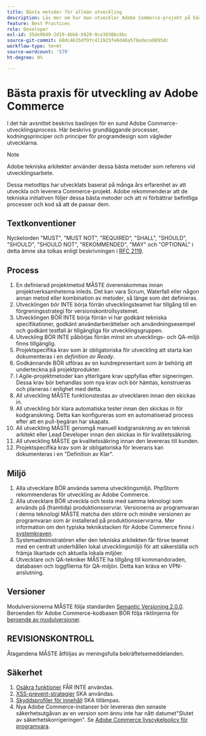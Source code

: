 ```yaml
---
title: Bästa metoder för allmän utveckling
description: Läs mer om hur man utvecklar Adobe Commerce-projekt på bästa sätt.
feature: Best Practices
role: Developer
exl-id: 35de9849-2d19-4bb6-b920-9ce3838bc8bc
source-git-commit: 68dc4635df9fc411925fe0d48a578edece8895dc
workflow-type: tm+mt
source-wordcount: '579'
ht-degree: 0%

---
```


# Bästa praxis för utveckling av Adobe Commerce

I det här avsnittet beskrivs baslinjen för en sund Adobe Commerce-utvecklingsprocess. Här beskrivs grundläggande processer, kodningsprinciper och principer för programdesign som vägleder utvecklarna.

>[!NOTE]
>
>Adobe tekniska arkitekter använder dessa bästa metoder som referens vid utvecklingsarbete.

Dessa metodtips har utvecklats baserat på många års erfarenhet av att utveckla och leverera Commerce-projekt. Adobe rekommenderar att de tekniska initiativen följer dessa bästa metoder och att ni förbättrar befintliga processer och kod så att de passar dem.

## Textkonventioner

Nyckelorden &quot;MUST&quot;, &quot;MUST NOT&quot;, &quot;REQUIRED&quot;, &quot;SHALL&quot;, &quot;SHOULD&quot;, &quot;SHOULD&quot;, &quot;SHOULD NOT&quot;, &quot;REKOMMENDED&quot;, &quot;MAY&quot; och &quot;OPTIONAL&quot; i detta ämne ska tolkas enligt beskrivningen i [RFC 2119](https://datatracker.ietf.org/doc/html/rfc2119).

## Process

1. En definierad projektmetod MÅSTE överenskommas innan projektverksamheterna inleds. Det kan vara Scrum, Waterfall eller någon annan metod eller kombination av metoder, så länge som det definieras.
1. Utvecklingen bör INTE börja förrän utvecklingsteamet har tillgång till en förgreningsstrategi för versionskontrollsystemet.
1. Utvecklingen BÖR INTE börja förrän vi har godkänt tekniska specifikationer, godkänt användarberättelser och användningsexempel och godkänt testfall är tillgängliga för utvecklingsgruppen.
1. Utveckling BÖR INTE påbörjas förrän minst en utvecklings- och QA-miljö finns tillgänglig.
1. Projektspecifika krav som är obligatoriska för utveckling att starta kan dokumenteras i en _definition av Ready_.
1. Godkännande BÖR utföras av en kundrepresentant som är behörig att underteckna på projektprodukter.
1. I Agile-projektmetoder kan ytterligare krav uppfyllas efter signeringen. Dessa krav bör behandlas som nya krav och bör hämtas, konstrueras och planeras i enlighet med detta.
1. All utveckling MÅSTE funktionstestas av utvecklaren innan den skickas in.
1. All utveckling bör klara automatiska tester innan den skickas in för kodgranskning. Detta kan konfigureras som en automatiserad process efter att en pull-begäran har skapats.
1. All utveckling MÅSTE genomgå manuell kodgranskning av en teknisk arkitekt eller Lead Developer innan den skickas in för kvalitetssäkring.
1. All utveckling MÅSTE ge kvalitetssäkring innan den levereras till kunden.
1. Projektspecifika krav som är obligatoriska för leverans kan dokumenteras i en &quot;Definition av Klar&quot;.

## Miljö

1. Alla utvecklare BÖR använda samma utvecklingsmiljö. PhpStorm rekommenderas för utveckling av Adobe Commerce.
1. Alla utvecklare BÖR utveckla och testa med samma teknologi som används på (framtida) produktionsservrar. Versionerna av programvaran i denna teknologi MÅSTE matcha den större och mindre versionen av programvaran som är installerad på produktionsservrarna. Mer information om den typiska teknikstacken för Adobe Commerce finns i [systemkraven](../../../installation/system-requirements.md).
1. Systemadministratören eller den tekniska arkitekten får förse teamet med en centralt underhållen lokal utvecklingsmiljö för att säkerställa och främja likartade och aktuella lokala miljöer.
1. Utvecklare och QA-tekniker MÅSTE ha tillgång till kommandoraden, databasen och loggfilerna för QA-miljön. Detta kan kräva en VPN-anslutning.

## Versioner

Modulversionerna MÅSTE följa standarden [Semantic Versioning 2.0.0](https://semver.org/).
Beroenden för Adobe Commerce-kodbasen BÖR följa riktlinjerna för [beroende av modulversioner](https://developer.adobe.com/commerce/php/development/versioning/dependencies/).

## REVISIONSKONTROLL

Åtagandena MÅSTE åtföljas av meningsfulla bekräftelsemeddelanden.

## Säkerhet

1. [Osäkra funktioner](https://developer.adobe.com/commerce/php/development/security/non-secure-functions/) FÅR INTE användas.
1. [XSS-prevent-strategier](https://developer.adobe.com/commerce/php/development/security/cross-site-scripting/) SKA användas.
1. [Skyddsprofiler för innehåll](https://developer.adobe.com/commerce/php/development/security/content-security-policies/) SKA tillämpas.
1. Nya Adobe Commerce-instanser bör levereras den senaste säkerhetsutgåvan av en version som ännu inte har nått datumet&quot;Slutet av säkerhetskorrigeringen&quot;. Se [Adobe Commerce livscykelpolicy för programvara](../../../release/lifecycle-policy.md).
